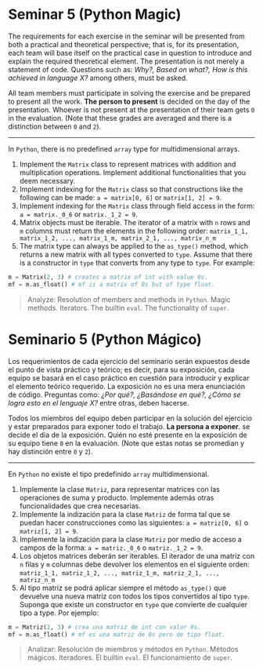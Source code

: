# Seminar 5 (Python Magic)

The requirements for each exercise in the seminar will be presented from both a practical and theoretical perspective; that is, for its presentation, each team will base itself on the practical case in question to introduce and explain the required theoretical element. The presentation is not merely a statement of code. Questions such as: _Why?, Based on what?, How is this achieved in language X?_ among others, must be asked.

All team members must participate in solving the exercise and be prepared to present all the work. **The person to present** is decided on the day of the presentation. Whoever is not present at the presentation of their team gets `0` in the evaluation. (Note that these grades are averaged and there is a distinction between `0` and `2`).

---

In `Python`, there is no predefined `array` type for multidimensional arrays.

1. Implement the `Matrix` class to represent matrices with addition and multiplication operations. Implement additional functionalities that you deem necessary.
1. Implement indexing for the `Matrix` class so that constructions like the following can be made: `a = matrix[0, 6]` or `matrix[1, 2] = 9`.
1. Implement indexing for the `Matrix` class through field access in the form: `a = matrix._0_6` or `matrix._1_2 = 9`.
1. Matrix objects must be iterable. The iterator of a matrix with `n` rows and `m` columns must return the elements in the following order: `matrix_1_1, matrix_1_2, ..., matrix_1_m, matrix_2_1, ..., matrix_n_m`
1. The matrix type can always be applied to the `as_type()` method, which returns a new matrix with all types converted to `type`. Assume that there is a constructor in `type` that converts from any type to `type`. For example:

```python
m = Matrix(2, 3) # creates a matrix of int with value 0s.
mf = m.as_float() # mf is a matrix of 0s but of type float.
```

> Analyze: Resolution of members and methods in `Python`. Magic methods. Iterators. The builtin `eval`. The functionality of `super`.

# Seminario 5 (Python Mágico)

Los requerimientos de cada ejercicio del seminario serán expuestos desde el punto de vista práctico y teórico; es decir, para su exposición, cada equipo se basará en el caso práctico en cuestión para introducir y explicar el elemento teórico requerido. La exposición no es una mera enunciación de código. Preguntas como: _¿Por qué?, ¿Basándose en qué?, ¿Cómo se logra esto en el lenguaje X?_ entre otras, deben hacerse.

Todos los miembros del equipo deben participar en la solución del ejercicio y estar preparados para exponer todo el trabajo. **La persona a exponer**. se decide el día de la exposición. Quién no esté presente en la exposición de su equipo tiene `0` en la evaluación. (Note que estas notas se promedian y hay distinción entre `0` y `2`).

---

En `Python` no existe el tipo predefinido `array` multidimensional.

1. Implemente la clase `Matriz`, para representar matrices con las operaciones de suma y producto. Implemente además otras funcionalidades que crea necesarias.
1. Implemente la indización para la clase `Matriz` de forma tal que se puedan hacer construcciones como las siguientes: `a = matriz[0, 6]` o `matriz[1, 2] = 9`.
1. Implemente la indización para la clase `Matriz` por medio de acceso a campos de la forma: `a = matriz._0_6` o `matriz._1_2 = 9`.
1. Los objetos matrices deberán ser iterables. El iterador de una matriz con `n` filas y `m` columnas debe devolver los elementos en el siguiente orden: `matriz_1_1, matriz_1_2, ..., matriz_1_m, matriz_2_1, ..., matriz_n_m`
1. Al tipo matriz se podrá aplicar siempre el método `as_type()` que devuelve una nueva matriz con todos los tipos convertidos al tipo `type`. Suponga que existe un constructor en `type` que convierte de cualquier tipo a type. Por ejemplo:

```python
m = Matriz(2, 3) # crea una matriz de int con valor 0s.
mf = m.as_float() # mf es una matriz de 0s pero de tipo float.
```

> Analizar: Resolución de miembros y métodos en `Python`. Métodos mágicos. Iteradores. El builtin `eval`. El funcionamiento de `super`.

